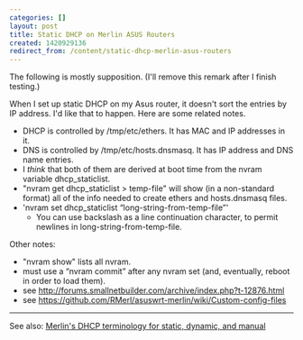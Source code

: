 ```yaml
---
categories: []
layout: post
title: Static DHCP on Merlin ASUS Routers
created: 1420929136
redirect_from: /content/static-dhcp-merlin-asus-routers
---
```

The following is mostly supposition.  (I'll remove this remark after I finish testing.)

When I set up static DHCP on my Asus router, it doesn't sort the entries by IP address.  I'd like that to happen.  Here are some related notes.

* DHCP is controlled by /tmp/etc/ethers.  It has MAC and IP addresses in it.
* DNS is controlled by /tmp/etc/hosts.dnsmasq.  It has IP address and DNS name entries.
* I _think_ that both of them are derived at boot time from the nvram variable dhcp_staticlist.
* "nvram get dhcp_staticlist > temp-file" will show (in a non-standard format) all of the info needed to create ethers and hosts.dnsmasq files.
* 'nvram set dhcp_staticlist “long-string-from-temp-file”'
    * You can use backslash as a line continuation character, to permit newlines in long-string-from-temp-file.

Other notes:

* "nvram show" lists all nvram.
* must use a “nvram commit” after any nvram set (and, eventually, reboot in order to load them).
* see http://forums.smallnetbuilder.com/archive/index.php?t-12876.html
* see https://github.com/RMerl/asuswrt-merlin/wiki/Custom-config-files

-----

See also: [Merlin's DHCP terminology for static, dynamic, and manual](/content/asus-asuswrt-dhcp-terms)
